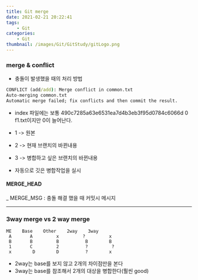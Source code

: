 ```yaml
---
title: Git merge
date: 2021-02-21 20:22:41
tags:
    - Git
categories:
    - Git
thumbnail: /images/Git/GitStudy/gitLogo.png
---
```



### merge &  conflict
- 충돌이 발생했을 때의 처리 방법

``` cmd
CONFLICT (add/add): Merge conflict in common.txt
Auto-merging common.txt
Automatic merge failed; fix conflicts and then commit the result.
```

- index 파일에는 보통 490c7285a63e6531ea7d4b3eb3f95d0784c6066d 0 f1.txt이지만 0이 늘어난다.
- 1 -> 원본
- 2 -> 현재 브랜치의 바뀐내용
- 3 -> 병합하고 싶은 브랜치의 바뀐내용

- 자동으로 깃은 병합작업을 실시

#### MERGE_HEAD
_ MERGE_MSG : 충돌 해결 했을 때 커밋시 메시지


---------------------------------------

### 3way merge vs 2 way merge


```
ME    Base    Other    2way    3way
 A       A         x         ?         x
 B       B         B          B        B
 1       C         2          ?         ?
 x        D        D          ?        x
```
- 2way는 base를 보지 않고 2개의 차이점만을 본다
- 3way는 base를 참조해서 2개의 대상을 병합한다(훨씬 good)